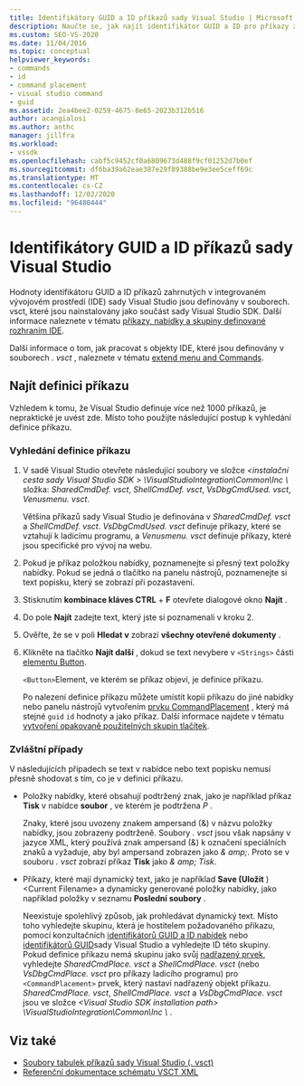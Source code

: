 ```yaml
---
title: Identifikátory GUID a ID příkazů sady Visual Studio | Microsoft Docs
description: Naučte se, jak najít identifikátor GUID a ID pro příkazy zahrnuté v integrovaném vývojovém prostředí (IDE) sady Visual Studio.
ms.custom: SEO-VS-2020
ms.date: 11/04/2016
ms.topic: conceptual
helpviewer_keywords:
- commands
- id
- command placement
- visual studio command
- guid
ms.assetid: 2ea4bee2-0259-4675-8e65-2023b312b516
author: acangialosi
ms.author: anthc
manager: jillfra
ms.workload:
- vssdk
ms.openlocfilehash: cabf5c9452cf0a6809673d488f9cf01252d7b0ef
ms.sourcegitcommit: df6ba39a62eae387e29f89388be9e3ee5ceff69c
ms.translationtype: MT
ms.contentlocale: cs-CZ
ms.lasthandoff: 12/02/2020
ms.locfileid: "96480444"
---
```

# <a name="guids-and-ids-of-visual-studio-commands"></a>Identifikátory GUID a ID příkazů sady Visual Studio
Hodnoty identifikátoru GUID a ID příkazů zahrnutých v integrovaném vývojovém prostředí (IDE) sady Visual Studio jsou definovány v souborech. vsct, které jsou nainstalovány jako součást sady Visual Studio SDK. Další informace naleznete v tématu [příkazy, nabídky a skupiny definované rozhraním IDE](../../extensibility/internals/ide-defined-commands-menus-and-groups.md).

 Další informace o tom, jak pracovat s objekty IDE, které jsou definovány v souborech *. vsct* , naleznete v tématu [extend menu and Commands](../../extensibility/extending-menus-and-commands.md).

## <a name="find-a-command-definition"></a>Najít definici příkazu
 Vzhledem k tomu, že Visual Studio definuje více než 1000 příkazů, je nepraktické je uvést zde. Místo toho použijte následující postup k vyhledání definice příkazu.

### <a name="to-locate-a-command-definition"></a>Vyhledání definice příkazu

1. V sadě Visual Studio otevřete následující soubory ve složce *<instalační cesta sady Visual Studio SDK \> \VisualStudioIntegration\Common\Inc \\* složka: *SharedCmdDef. vsct*, *ShellCmdDef. vsct*, *VsDbgCmdUsed. vsct*, *Venusmenu. vsct*.

    Většina příkazů sady Visual Studio je definována v *SharedCmdDef. vsct* a *ShellCmdDef. vsct*. *VsDbgCmdUsed. vsct* definuje příkazy, které se vztahují k ladicímu programu, a *Venusmenu. vsct* definuje příkazy, které jsou specifické pro vývoj na webu.

2. Pokud je příkaz položkou nabídky, poznamenejte si přesný text položky nabídky. Pokud se jedná o tlačítko na panelu nástrojů, poznamenejte si text popisku, který se zobrazí při pozastavení.

3. Stisknutím **kombinace kláves CTRL** + **F** otevřete dialogové okno **Najít** .

4. Do pole **Najít** zadejte text, který jste si poznamenali v kroku 2.

5. Ověřte, že se v poli **Hledat v** zobrazí **všechny otevřené dokumenty** .

6. Klikněte na tlačítko **Najít další** , dokud se text nevybere v `<Strings>` části [elementu Button](../../extensibility/button-element.md).

    `<Button>`Element, ve kterém se příkaz objeví, je definice příkazu.

   Po nalezení definice příkazu můžete umístit kopii příkazu do jiné nabídky nebo panelu nástrojů vytvořením [prvku CommandPlacement](../../extensibility/commandplacement-element.md) , který má stejné `guid` `id` hodnoty a jako příkaz. Další informace najdete v tématu [vytvoření opakovaně použitelných skupin tlačítek](../../extensibility/creating-reusable-groups-of-buttons.md).

### <a name="special-cases"></a>Zvláštní případy
 V následujících případech se text v nabídce nebo text popisku nemusí přesně shodovat s tím, co je v definici příkazu.

- Položky nabídky, které obsahují podtržený znak, jako je například příkaz **Tisk** v nabídce **soubor** , ve kterém je podtržena *P* .

     Znaky, které jsou uvozeny znakem ampersand (&) v názvu položky nabídky, jsou zobrazeny podtrženě. Soubory *. vsct* jsou však napsány v jazyce XML, který používá znak ampersand (&) k označení speciálních znaků a vyžaduje, aby byl ampersand zobrazen jako *&amp; amp;*. Proto se v souboru *. vsct* zobrazí příkaz **Tisk** jako *&amp; amp; Tisk*.

- Příkazy, které mají dynamický text, jako je například **Save (Uložit** ) \<Current Filename\> a dynamicky generované položky nabídky, jako například položky v seznamu **Poslední soubory** .

     Neexistuje spolehlivý způsob, jak prohledávat dynamický text. Místo toho vyhledejte skupinu, která je hostitelem požadovaného příkazu, pomocí konzultačních [identifikátorů GUID a ID nabídek](../../extensibility/internals/guids-and-ids-of-visual-studio-menus.md) nebo [identifikátorů GUID](../../extensibility/internals/guids-and-ids-of-visual-studio-toolbars.md)sady Visual Studio a vyhledejte ID této skupiny. Pokud definice příkazu nemá skupinu jako svůj [nadřazený prvek](../../extensibility/parent-element.md), vyhledejte *SharedCmdPlace. vsct* a *ShellCmdPlace. vsct* (nebo *VsDbgCmdPlace. vsct* pro příkazy ladicího programu) pro `<CommandPlacement>` prvek, který nastaví nadřazený objekt příkazu. *SharedCmdPlace. vsct*, *ShellCmdPlace. vsct* a *VsDbgCmdPlace. vsct* jsou ve složce *\<Visual Studio SDK installation path\> \VisualStudioIntegration\Common\Inc \\* .

## <a name="see-also"></a>Viz také

- [Soubory tabulek příkazů sady Visual Studio (. vsct)](../../extensibility/internals/visual-studio-command-table-dot-vsct-files.md)
- [Referenční dokumentace schématu VSCT XML](../../extensibility/vsct-xml-schema-reference.md)
